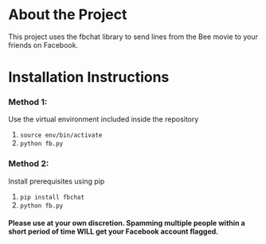 # About the Project
This project uses the fbchat library to send lines from the Bee movie to your friends on Facebook.

# Installation Instructions

### Method 1:
Use the virtual environment included inside the repository 
1. ```source env/bin/activate```
2. ```python fb.py```

### Method 2:
Install prerequisites using pip
1. ```pip install fbchat```
2. ```python fb.py```

#### Please use at your own discretion. Spamming multiple people within a short period of time WILL get your Facebook account flagged. 
